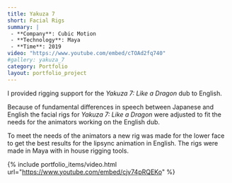 ```yaml
---
title: Yakuza 7
short: Facial Rigs
summary: |
 - **Company**: Cubic Motion
 - **Technology**: Maya
 - **Time**: 2019
video: "https://www.youtube.com/embed/cTOAd2fq740"
#gallery: yakuza_7
category: Portfolio
layout: portfolio_project
---
```


<div class="project-info" markdown="1">

I provided rigging support for the *Yakuza 7: Like a Dragon* dub to English.

Because of fundamental differences in speech between Japanese and English the facial rigs for *Yakuza 7: Like a Dragon* were adjusted to fit the needs for the animators working on the English dub.

To meet the needs of the animators a new rig was made for the lower face to get the best results for the lipsync animation in English.
The rigs were made in Maya with in house rigging tools.

{% include portfolio_items/video.html url="https://www.youtube.com/embed/cjv74pRQEKo" %}

</div>
